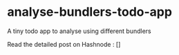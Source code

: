 # analyse-bundlers-todo-app
A tiny todo app to analyse using different bundlers

Read the detailed post on Hashnode : []
